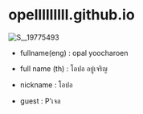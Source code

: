 # opelllllllll.github.io
![S__19775493](https://github.com/opelllllllll/opelllllllll.github.io/assets/147575581/b384cd9a-5d94-4ff0-8a96-28214977b1d2)
+ fullname(eng) : opal yoocharoen
* full name (th) : โอปอ อยู่เจริญ
- nickname : โอปอ 
+ guest : P'เจล

